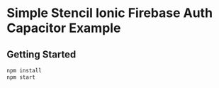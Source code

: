 # Simple Stencil Ionic Firebase Auth Capacitor Example

## Getting Started

```bash
npm install
npm start
```
